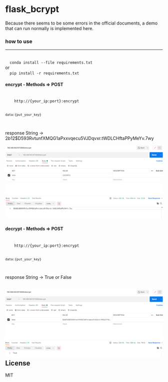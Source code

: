 # flask_bcrypt

Because there seems to be some errors in the official documents, a demo that can run normally is implemented here.

### how to use
---
<code>
  conda install --file requirements.txt
</code>
or 
<code>
  pip install -r requirements.txt
</code>


#### encrypt - Methods => POST

<code>
    http://{your_ip:port}:encrypt
  

    data:{put_your_key}
</code>

response String -> $2b$12$D593RvtunfXMQG1aPxxvqecu5VJDqvxr.tWDLCHftaPPyMeYv.7wy

![alt text](encrypt.png "Title")
  
#### decrypt - Methods => POST

<code>
    http://{your_ip:port}:encrypt
  

    data:{put_your_key}
</code>

response
  String -> True or False 
  
![alt text](decrypt.png "Title")  
License
---
MIT
